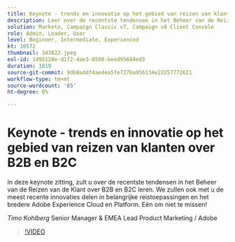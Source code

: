 ```yaml
---
title: Keynote - trends en innovatie op het gebied van reizen van klanten over B2B en B2C
description: Leer over de recentste tendensen in het Beheer van de Reizen van de Klant over B2B en B2C
solution: Marketo, Campaign Classic v7, Campaign v8 Client Console
role: Admin, Leader, User
level: Beginner, Intermediate, Experienced
kt: 10572
thumbnail: 343822.jpeg
exl-id: 1495128e-d1f2-4ae3-8598-beed95684ed3
duration: 1819
source-git-commit: 9db8a4df4ae4ea5fe727ba956134e22257772621
workflow-type: tm+mt
source-wordcount: '85'
ht-degree: 0%

---
```


# Keynote - trends en innovatie op het gebied van reizen van klanten over B2B en B2C

In deze keynote zitting, zult u over de recentste tendensen in het Beheer van de Reizen van de Klant over B2B en B2C leren. We zullen ook met u de meest recente innovaties delen in belangrijke reistoepassingen en het bredere Adobe Experience Cloud en Platform. Eén om niet te missen!

*Timo Kohlberg* Senior Manager &amp; EMEA Lead Product Marketing / Adobe

>[!VIDEO](https://video.tv.adobe.com/v/343822/?quality=12&learn=on)
